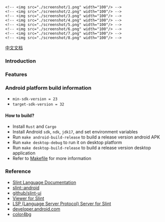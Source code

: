 <!-- <div style="display: flex, margin: 8px"> -->
    <!-- <img src="./screenshot/1.png" width="100"/> -->
    <!-- <img src="./screenshot/2.png" width="100"/> -->
    <!-- <img src="./screenshot/3.png" width="100"/> -->
    <!-- <img src="./screenshot/4.png" width="100"/> -->
    <!-- <img src="./screenshot/5.png" width="100"/> -->
    <!-- <img src="./screenshot/6.png" width="100"/> -->
    <!-- <img src="./screenshot/7.png" width="100"/> -->
    <!-- <img src="./screenshot/8.png" width="100"/> -->
<!-- </div> -->

[中文文档](./README.zh-CN.md)

### Introduction

### Features

### Android platform build information
- `min-sdk-version = 23`
- `target-sdk-version = 32`

#### How to build?
- Install `Rust` and `Cargo`
- Install Android `sdk`, `ndk`, `jdk17`, and set environment variables
- Run `make android-build-release` to build a release version android APK
- Run `make desktop-debug` to run it on desktop platform
- Run `make desktop-build-release` to build a release version desktop application
- Refer to [Makefile](./Makefile) for more information

### Reference
- [Slint Language Documentation](https://slint-ui.com/releases/1.0.0/docs/slint/)
- [slint::android](https://snapshots.slint.dev/master/docs/rust/slint/android/#building-and-deploying)
- [github/slint-ui](https://github.com/slint-ui/slint)
- [Viewer for Slint](https://github.com/slint-ui/slint/tree/master/tools/viewer)
- [LSP (Language Server Protocol) Server for Slint](https://github.com/slint-ui/slint/tree/master/tools/lsp)
- [developer.android.com](https://developer.android.com/guide)
- [color4bg](https://www.color4bg.com/zh-hans/)

